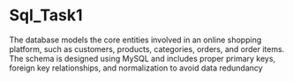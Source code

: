 # Sql_Task1
The database models the core entities involved in an online shopping platform, such as customers, products, categories, orders, and order items. The schema is designed using MySQL and includes proper primary keys, foreign key relationships, and normalization to avoid data redundancy
